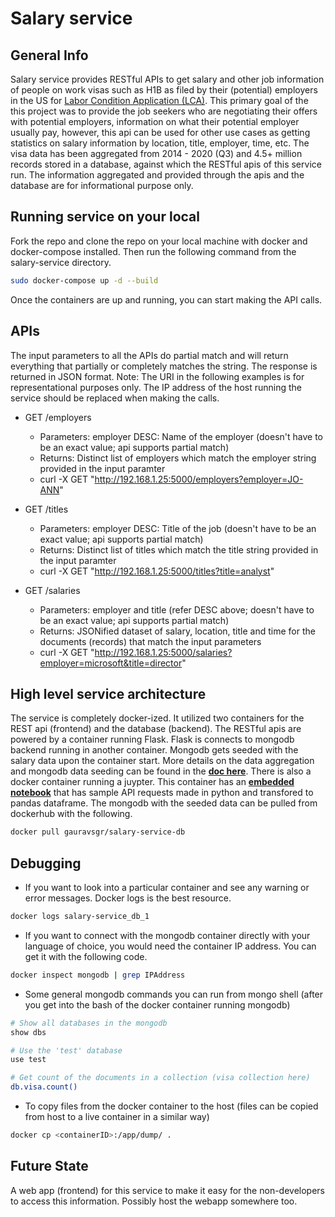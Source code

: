 # Salary service

## General Info
Salary service provides RESTful APIs to get salary and other job information of people on work visas such as H1B as filed by their (potential) employers in the US for [Labor Condition Application (LCA)](https://en.wikipedia.org/wiki/Labor_Condition_Application). This primary goal of the this project was to provide the job seekers who are negotiating their offers with potential employers, information on what their potential employer usually pay, however, this api can be used for other use cases as getting statistics on salary information by location, title, employer, time, etc. The visa data has been aggregated from 2014 - 2020 (Q3) and 4.5+ million records stored in a database, against which the RESTful apis of this service run. The information aggregated and provided through the apis and the database are for informational purpose only. 

## Running service on your local
Fork the repo and clone the repo on your local machine with docker and docker-compose installed. Then run the following command from the salary-service directory. 
```sh
sudo docker-compose up -d --build
```
Once the containers are up and running, you can start making the API calls. 

## APIs
The input parameters to all the APIs do partial match and will return everything that partially or completely matches the string. The response is returned in JSON format.
Note: The URI in the following examples is for representational purposes only. The IP address of the host running the service should be replaced when making the calls. 

* GET /employers
  + Parameters: employer DESC: Name of the employer (doesn't have to be an exact value; api supports partial match)
  + Returns: Distinct list of employers which match the employer string provided in the input paramter
  + curl -X GET "http://192.168.1.25:5000/employers?employer=JO-ANN"

* GET /titles
  + Parameters: employer DESC: Title of the job (doesn't have to be an exact value; api supports partial match) 
  + Returns: Distinct list of titles which match the title string provided in the input paramter
  + curl -X GET "http://192.168.1.25:5000/titles?title=analyst"

* GET /salaries
  + Parameters: employer and title (refer DESC above; doesn't have to be an exact value; api supports partial match) 
  + Returns: JSONified dataset of salary, location, title and time for the documents (records) that match the input parameters
  + curl -X GET "http://192.168.1.25:5000/salaries?employer=microsoft&title=director"

## High level service architecture
The service is completely docker-ized. It utilized two containers for the REST api (frontend) and the database (backend). The RESTful apis are powered by a container running Flask. Flask is connects to mongodb backend running in another container. Mongodb gets seeded with the salary data upon the container start. More details on the data aggregation and mongodb data seeding can be found in the **[doc here](https://github.com/gauravsgr/salary-service/blob/master/db/database_setup.md)**. There is also a docker container running a juypter. This container has an **[embedded notebook](https://github.com/gauravsgr/salary-service/blob/master/jptr/Salary_Service_API_Calls.ipynb)** that has sample API requests made in python and transfored to pandas dataframe. The mongodb with the seeded data can be pulled from dockerhub with the following. 
```sh
docker pull gauravsgr/salary-service-db
```

## Debugging
- If you want to look into a particular container and see any warning or error messages. Docker logs is the best resource. 
```sh
docker logs salary-service_db_1
```
- If you want to connect with the mongodb container directly with your language of choice, you would need the container IP address. You can get it with the following code.
```sh
docker inspect mongodb | grep IPAddress
```

- Some general mongodb commands you can run from mongo shell (after you get into the bash of the docker container running mongodb)
```sh
# Show all databases in the mongodb
show dbs

# Use the 'test' database
use test

# Get count of the documents in a collection (visa collection here)
db.visa.count()
```

- To copy files from the docker container to the host (files can be copied from host to a live container in a similar way)
```sh
docker cp <containerID>:/app/dump/ .
```

## Future State
A web app (frontend) for this service to make it easy for the non-developers to access this information. Possibly host the webapp somewhere too. 

